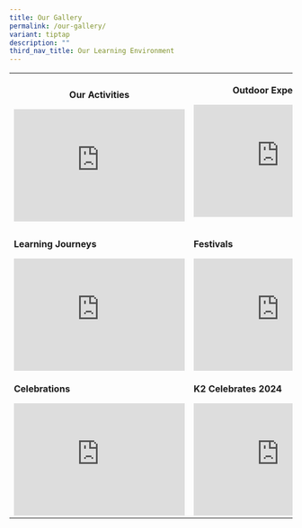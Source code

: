```yaml
---
title: Our Gallery
permalink: /our-gallery/
variant: tiptap
description: ""
third_nav_title: Our Learning Environment
---
```

<table style="minWidth: 50px">
<colgroup>
<col>
<col>
</colgroup>
<tbody>
<tr>
<th rowspan="1" colspan="1">
<p>Our Activities</p>
<div class="iframe-wrapper">
<iframe height="200" width="304" allowfullscreen="true" frameborder="0" src="https://docs.google.com/presentation/d/e/2PACX-1vTMF2VbKE5uR2YGbKrYg1OpkVbL1oTptJlK_9l2G9Lj6KF6XH-74DjMcv_KUhE6yiRlhzxh9qxm2is8/pubembed?start=true&amp;loop=true&amp;delayms=3000"></iframe>
</div>
</th>
<th rowspan="1" colspan="1">
<p>Outdoor Experiences</p>
<div class="iframe-wrapper">
<iframe height="200" width="304" allowfullscreen="true" frameborder="0" src="https://docs.google.com/presentation/d/e/2PACX-1vSaY01xekDra69I0Swj7rKSN5-pWIkpmCF_EEdzBV7hqJflgcU-47g4EmaAXgMhDe1C1e6qnGIS98QO/pubembed?start=true&amp;loop=true&amp;delayms=3000"></iframe>
</div>
<p></p>
</th>
</tr>
<tr>
<td rowspan="1" colspan="1">
<p><strong>Learning Journeys</strong>
</p>
<div class="iframe-wrapper">
<iframe height="200" width="304" allowfullscreen="true" frameborder="0" src="https://docs.google.com/presentation/d/e/2PACX-1vRcGKwJZRWRg53W_5hxtbAj1quIThWm2IGIxHZvjZdoM9ywNfQvlMhoBszV7YZPtNyUU_rZdRyA7TDB/pubembed?start=true&amp;loop=true&amp;delayms=3000"></iframe>
</div>
</td>
<td rowspan="1" colspan="1">
<p><strong>Festivals</strong>
</p>
<div class="iframe-wrapper">
<iframe height="200" width="304" allowfullscreen="true" frameborder="0" src="https://docs.google.com/presentation/d/e/2PACX-1vTsWGVAmiN06HEyWCsxqsGKSBii9D9lgDcL4VSIPHc1ryVg59xckSv9PkazFg1oF9o3sulwle6geARx/pubembed?start=true&amp;loop=true&amp;delayms=3000"></iframe>
</div>
</td>
</tr>
<tr>
<td rowspan="1" colspan="1">
<p><strong>Celebrations</strong>
</p>
<div class="iframe-wrapper">
<iframe height="200" width="304" allowfullscreen="true" frameborder="0" src="https://docs.google.com/presentation/d/e/2PACX-1vQFfFhnqbDvl9CXhybycNRbmYDf0rKXydiQJ0NR4RVVaVIC-Hc_sD7_ZW1B2vCAHzjHxV3BFP940iVw/pubembed?start=true&amp;loop=true&amp;delayms=3000"></iframe>
</div>
</td>
<td rowspan="1" colspan="1">
<p><strong>K2 Celebrates 2024</strong>
</p>
<div class="iframe-wrapper">
<iframe height="200" width="304" allowfullscreen="true" frameborder="0" src="https://docs.google.com/presentation/d/e/2PACX-1vTYJ5U4K57rAtCnGzno_yp9OoifUIS_V2WDxCyH0zy64Ubw8sGWnkgi8fh9yn549-HynfIXL1NCisG_/pubembed?start=true&amp;loop=true&amp;delayms=3000"></iframe>
</div>
</td>
</tr>
</tbody>
</table>
<p></p>
